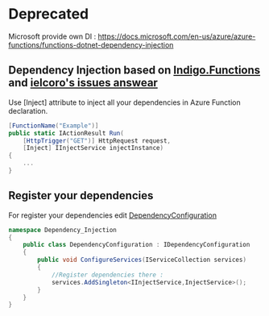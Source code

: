 # Deprecated
Microsoft provide own DI : https://docs.microsoft.com/en-us/azure/azure-functions/functions-dotnet-dependency-injection

## Dependency Injection based on [Indigo.Functions](https://github.com/daulet/Indigo.Functions) and [ielcoro's issues answear](https://github.com/Azure/azure-webjobs-sdk/issues/1865#issuecomment-417958408) 
Use [Inject] attribute to inject all your dependencies in Azure Function declaration.

```cs
[FunctionName("Example")]
public static IActionResult Run(
    [HttpTrigger("GET")] HttpRequest request,
    [Inject] IInjectService injectInstance)
{
    ...
} 
```

## Register your dependencies 

For register your dependencies edit [DependencyConfiguration](https://github.com/ArtemTereshkovich/DependencyInjectionAzureFunction/blob/master/DependencyInjection/DependencySetup/DependencyConfiguration.cs)

``` cs
namespace Dependency_Injection
{
    public class DependencyConfiguration : IDependencyConfiguration
    {
        public void ConfigureServices(IServiceCollection services)
        {
            //Register dependencies there : 
            services.AddSingleton<IInjectService,InjectService>();
        }
    }
}
```
